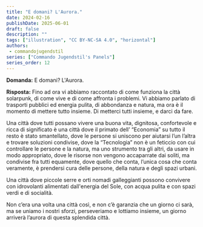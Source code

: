 ```yaml
---
title: "E domani? L'Aurora."
date: 2024-02-16
publishDate: 2025-06-01
draft: false
description: ""
tags: ["illustration", "CC BY-NC-SA 4.0", "horizontal"]
authors:
 - commandojugendstil
series: ["Commando Jugendstil's Panels"]
series_order: 12
---
```


**Domanda:**
E domani? L'Aurora.

**Risposta:**
Fino ad ora vi abbiamo raccontato di come funziona la città solarpunk, di come vive e di come affronta i problemi. Vi abbiamo parlato di trasporti pubblici ed energia pulita, di abbondanza e natura, ma ora è il momento di mettere tutto insieme. Di metterci tutti insieme, e darci da fare.

Una città dove tutti possano vivere una buona vita, dignitosa, confortevole e ricca di significato è una città dove il primato dell’ “Economia” su tutto il resto è stato smantellato, dove le persone si uniscono per aiutarsi l’un l’altra e trovare soluzioni condivise, dove la “Tecnologia” non è un feticcio con cui controllare le persone e la natura, ma uno strumento tra gli altri, da usare in modo appropriato, dove le risorse non vengono accaparrate dai soliti, ma condivise fra tutti equamente, dove quello che conta, l’unica cosa che conta veramente, è prendersi cura delle persone, della natura e degli spazi urbani.

Una città dove piccole serre e orti nomadi galleggianti possono convivere con idrovolanti alimentati dall'energia del Sole, con acqua pulita e con spazi verdi e di socialità.

Non c’era una volta una città così, e non c’è garanzia che un giorno ci sarà, ma se uniamo i nostri sforzi, perseveriamo e lottiamo insieme, un giorno arriverà l’aurora di questa splendida città.
